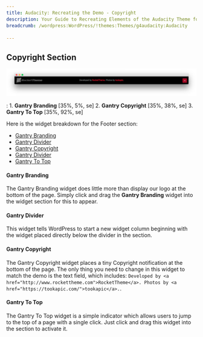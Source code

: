 ```yaml
---
title: Audacity: Recreating the Demo - Copyright
description: Your Guide to Recreating Elements of the Audacity Theme for WordPress
breadcrumb: /wordpress:WordPress/!themes:Themes/g4audacity:Audacity

---
```


Copyright Section
-----

![Copyright](assets/demo_8.jpeg)

:   1. **Gantry Branding** [35%, 5%, se]
    2. **Gantry Copyright** [35%, 38%, se]
    3. **Gantry To Top** [35%, 92%, se]

Here is the widget breakdown for the Footer section:

* [Gantry Branding](#gantry-branding)
* [Gantry Divider](#gantry-divider)
* [Gantry Copyright](#gantry-copyright)
* [Gantry Divider](#gantry-divider)
* [Gantry To Top](#gantry-to-top)

#### Gantry Branding

The Gantry Branding widget does little more than display our logo at the bottom of the page. Simply click and drag the **Gantry Branding** widget into the widget section for this to appear.

#### Gantry Divider

This widget tells WordPress to start a new widget column beginning with the widget placed directly below the divider in the section.

#### Gantry Copyright

The Gantry Copyright widget places a tiny Copyright notification at the bottom of the page. The only thing you need to change in this widget to match the demo is the text field, which includes: `Developed by <a href="http://www.rockettheme.com">RocketTheme</a>. Photos by <a href="https://tookapic.com/">tookapic</a>.`.

#### Gantry To Top

The Gantry To Top widget is a simple indicator which allows users to jump to the top of a page with a single click. Just click and drag this widget into the section to activate it.

